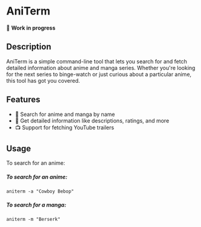 # AniTerm

🚧 **Work in progress** 

## Description
AniTerm is a simple command-line tool that lets you search for and fetch detailed information about anime and manga series. Whether you're looking for the next series to binge-watch or just curious about a particular anime, this tool has got you covered.

## Features

- 🌟 Search for anime and manga by name
- 📄 Get detailed information like descriptions, ratings, and more
- 📺 Support for fetching YouTube trailers

## Usage

To search for an anime:

#####  To search for an anime:
`aniterm -a "Cowboy Bebop"`


##### To search for a manga:
`aniterm -m "Berserk"`
